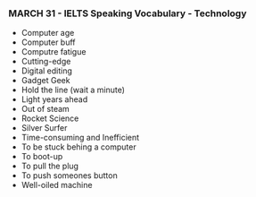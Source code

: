 ### MARCH 31 - IELTS Speaking Vocabulary - Technology

- Computer age
- Computer buff
- Computre fatigue
- Cutting-edge
- Digital editing
- Gadget Geek
- Hold the line (wait a minute)
- Light years ahead
- Out of steam
- Rocket Science
- Silver Surfer
- Time-consuming and Inefficient
- To be stuck behing a computer
- To boot-up
- To pull the plug
- To push someones button
- Well-oiled machine
